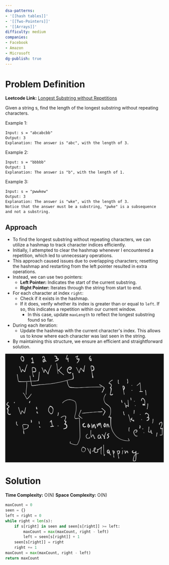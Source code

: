 ```yaml
---
dsa-patterns: 
- '[[hash tables]]'
- '[[Two-Pointers]]'
- '[[Arrays]]'
difficulty: medium
companies: 
- Facebook
- Amazon
- Microsoft
dg-publish: true
---
```

# Problem Definition

**Leetcode Link:** [Longest Substring without Repetitions](https://leetcode.com/problems/longest-substring-without-repeating-characters/description/)

Given a string s, find the length of the longest substring without repeating characters.

Example 1:
```
Input: s = "abcabcbb"
Output: 3
Explanation: The answer is "abc", with the length of 3.
```

Example 2:
```
Input: s = "bbbbb"
Output: 1
Explanation: The answer is "b", with the length of 1.
```
Example 3:
```
Input: s = "pwwkew"
Output: 3
Explanation: The answer is "wke", with the length of 3.
Notice that the answer must be a substring, "pwke" is a subsequence and not a substring.
```

## Approach

- To find the longest substring without repeating characters, we can utilize a hashmap to track character indices efficiently.
- Initially, I attempted to clear the hashmap whenever I encountered a repetition, which led to unnecessary operations.
- This approach caused issues due to overlapping characters; resetting the hashmap and restarting from the left pointer resulted in extra operations.
- Instead, we can use two pointers:
    - **Left Pointer:** Indicates the start of the current substring.
    - **Right Pointer:** Iterates through the string from start to end.
- For each character at index `right`:
    - Check if it exists in the hashmap.
    - If it does, verify whether its index is greater than or equal to `left`. If so, this indicates a repetition within our current window.
        - In this case, update `maxLength` to reflect the longest substring found so far.
- During each iteration:
    - Update the hashmap with the current character's index. This allows us to know where each character was last seen in the string.
- By maintaining this structure, we ensure an efficient and straightforward solution.

![alt text](image-6.png)

# Solution

**Time Complexity:** O(N)
**Space Complexity:** O(N)

```python
maxCount = 0
seen = {}
left = right = 0
while right < len(s):
    if s[right] in seen and seen[s[right]] >= left:
        maxCount = max(maxCount, right - left)
        left = seen[s[right]] + 1
    seen[s[right]] = right
    right += 1
maxCount = max(maxCount, right - left)
return maxCount
```